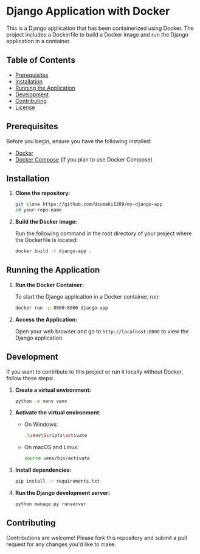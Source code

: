 
# Django Application with Docker

This is a Django application that has been containerized using Docker. The project includes a Dockerfile to build a Docker image and run the Django application in a container.

## Table of Contents

- [Prerequisites](#prerequisites)
- [Installation](#installation)
- [Running the Application](#running-the-application)
- [Development](#development)
- [Contributing](#contributing)
- [License](#license)

## Prerequisites

Before you begin, ensure you have the following installed:

- [Docker](https://www.docker.com/)
- [Docker Compose](https://docs.docker.com/compose/install/) (if you plan to use Docker Compose)

## Installation

1. **Clone the repository:**

   ```bash
   git clone https://github.com/Uzumaki1209/my-django-app
   cd your-repo-name
   ```

2. **Build the Docker image:**

   Run the following command in the root directory of your project where the Dockerfile is located:

   ```bash
   docker build -t django-app .
   ```

## Running the Application

1. **Run the Docker Container:**

   To start the Django application in a Docker container, run:

   ```bash
   docker run -p 8000:8000 django-app
   ```

2. **Access the Application:**

   Open your web browser and go to `http://localhost:8000` to view the Django application.

## Development

If you want to contribute to this project or run it locally without Docker, follow these steps:

1. **Create a virtual environment:**

   ```bash
   python -m venv venv
   ```

2. **Activate the virtual environment:**

   - On Windows:
     ```bash
     .\venv\Scripts\activate
     ```
   - On macOS and Linux:
     ```bash
     source venv/bin/activate
     ```

3. **Install dependencies:**

   ```bash
   pip install -r requirements.txt
   ```

4. **Run the Django development server:**

   ```bash
   python manage.py runserver
   ```

## Contributing

Contributions are welcome! Please fork this repository and submit a pull request for any changes you'd like to make.


